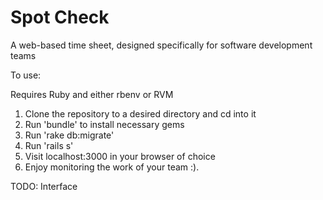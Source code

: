 Spot Check
================

A web-based time sheet, designed specifically for software development teams

To use:

Requires Ruby and either rbenv or RVM

1. Clone the repository to a desired directory and cd into it
2. Run 'bundle' to install necessary gems
3. Run 'rake db:migrate'
4. Run 'rails s'
5. Visit localhost:3000 in your browser of choice
6. Enjoy monitoring the work of your team :).

TODO: Interface
